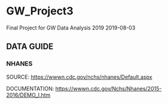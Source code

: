 # GW_Project3
Final Project for GW Data Analysis 2019
2019-08-03

## DATA GUIDE

### NHANES
SOURCE:
https://wwwn.cdc.gov/nchs/nhanes/Default.aspx

DOCUMENTATION:
https://wwwn.cdc.gov/Nchs/Nhanes/2015-2016/DEMO_I.htm
